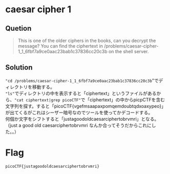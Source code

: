 # caesar cipher 1

## Quetion  

> This is one of the older ciphers in the books, can you decrypt the message? You can find the ciphertext in /problems/caesar-cipher-1_1_6fbf7a9ce0aac23bab1c37836cc20c3b on the shell server.  

## Solution

`"cd /problems/caesar-cipher-1_1_6fbf7a9ce0aac23bab1c37836cc20c3b`"でディレクトリを移動する。  
`"ls"`でディレクトリの中を表示すると「ciphertext」というファイルがあるから、`"cat ciphertext|grep picoCTF"`で「ciphertext」の中からpicpCTFを含む文字列を探す。すると「picoCTF{vgefmsaapaxpomqemdoubtqdxoaxypeo}」が出てくるがこれはシーザー暗号なのでツールを使ってかデコードする。  
何個か文字をシフトすると「justagoodoldcaesarciphertobrvmri」となる。  
（just a good old caesarciphertobrvmri なんか合ってそうだからこれにした。。）　　

# Flag

`picoCTF{justagoodoldcaesarciphertobrvmri}`

